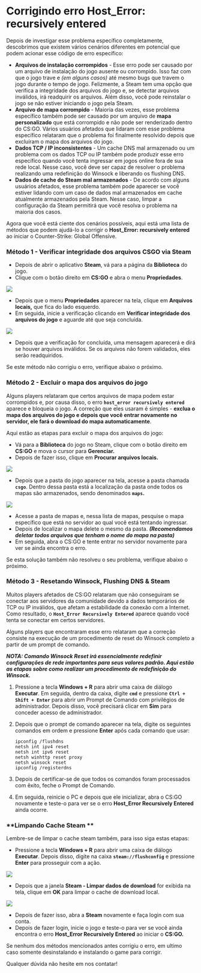 # Corrigindo erro Host\_Error: recursively entered

Depois de investigar esse problema específico completamente, descobrimos que existem vários cenários diferentes em potencial que podem acionar esse código de erro específico:

* **Arquivos de instalação corrompidos** - Esse erro pode ser causado por um arquivo de instalação do jogo ausente ou corrompido. Isso faz com que o jogo trave e _(em alguns casos)_ até mesmo bugs que travem o jogo durante o tempo de jogo. Felizmente, a Steam tem uma opção que verifica a integridade dos arquivos do jogo e, se detectar arquivos inválidos, irá readquirir os arquivos. Além disso, você pode reinstalar o jogo se não estiver iniciando o jogo pela Steam.
* **Arquivo de mapa corrompido** - Maioria das vezes, esse problema específico também pode ser causado por um arquivo de **mapa personalizado** que está corrompido e não pode ser renderizado dentro do CS:GO. Vários usuários afetados que lidaram com esse problema específico relataram que o problema foi finalmente resolvido depois que excluíram o mapa dos arquivos do jogo.
* **Dados TCP / IP inconsistentes** - Um cache DNS mal armazenado ou um problema com os dados TCP ou IP também pode produzir esse erro específico quando você tenta ingressar em jogos online fora de sua rede local. Nesse caso, você deve ser capaz de resolver o problema realizando uma redefinição do Winsock e liberando os flushing DNS.
* **Dados de cache do Steam mal armazenados** - De acordo com alguns usuários afetados, esse problema também pode aparecer se você estiver lidando com um caso de dados mal armazenados em cache atualmente armazenados pela Steam. Nesse caso, limpar a configuração da Steam permitirá que você resolva o problema na maioria dos casos.

Agora que você está ciente dos cenários possíveis, aqui está uma lista de métodos que podem ajudá-lo a corrigir o **Host\_Error: recursively entered** ao iniciar o Counter-Strike: Global Offensive.

### **Método 1 - Verificar integridade dos arquivos CSGO via Steam**

* Depois de abrir o aplicativo **Steam**, vá para a página da **Biblioteca** do jogo.
* Clique com o botão direito em **CS:GO** e abra o menu **Propriedades**.

![](<../.gitbook/assets/image (13).png>)

* Depois que o menu **Propriedades** aparecer na tela, clique em **Arquivos locais,** que fica do lado esquerdo.
* Em seguida, inicie a verificação clicando em **Verificar integridade dos arquivos do jogo** e aguarde até que seja concluída.

![](<../.gitbook/assets/image (14).png>)

* Depois que a verificação for concluída, uma mensagem aparecerá e dirá se houver arquivos inválidos. Se os arquivos não forem validados, eles serão readquiridos.

Se este método não corrigiu o erro, verifique abaixo o próximo.

### **Método 2 - Excluir o mapa dos arquivos do jogo**

Alguns players relataram que certos arquivos de mapa podem estar corrompidos e, por causa disso, o erro **`host_error recursively entered`** aparece e bloqueia o jogo. A correção que eles usaram é simples - **exclua o mapa dos arquivos do jogo e depois que você entrar novamente no servidor, ele fará o download do mapa automaticamente**.

Aqui estão as etapas para excluir o mapa dos arquivos do jogo:

* Vá para a **Biblioteca** do jogo no Steam, clique com o botão direito em **CS:GO** e mova o cursor para **Gerenciar.**
* Depois de fazer isso, clique em **Procurar arquivos locais.**

![](<../.gitbook/assets/image (15).png>)

* Depois que a pasta do jogo aparecer na tela, acesse a pasta chamada **`csgo`**. Dentro dessa pasta está a localização da pasta onde todos os mapas são armazenados, sendo denominados **`maps`.**

![](<../.gitbook/assets/image (16).png>)

* Acesse a pasta de mapas e, nessa lista de mapas, pesquise o mapa específico que está no servidor ao qual você está tentando ingressar.
* Depois de localizar o mapa delete o mesmo da pasta. _**(Recomendamos deletar todos arquivos que tenham o nome do mapa na pasta)**_
* Em seguida, abra o CS:GO e tente entrar no servidor novamente para ver se ainda encontra o erro.

Se esta solução também não resolveu o seu problema, verifique abaixo o próximo.

### **Método 3 - Resetando Winsock, Flushing DNS & Steam**

Muitos players afetados de CS:GO relataram que não conseguiram se conectar aos servidores da comunidade devido a dados temporários de TCP ou IP inválidos, que afetam a estabilidade da conexão com a Internet. Como resultado, o **`Host_Error Recursively Entered`** aparece quando você tenta se conectar em certos servidores.

Alguns players que encontraram esse erro relataram que a correção consiste na execução de um procedimento de reset do Winsock completo a partir de um prompt de comando.

_**NOTA: Comando Winsock Reset irá essencialmente redefinir configurações de rede importantes para seus valores padrão. Aqui estão as etapas sobre como realizar um procedimento de redefinição do Winsock.**_

1. Pressione a tecla **Windows + R** para abrir uma caixa de diálogo **Executar**. Em seguida, dentro da caixa, digite **`cmd`** e pressione **`Ctrl + Shift + Enter`** para abrir um Prompt de Comando com privilégios de administrador. Depois disso, você precisará clicar em **Sim** para conceder acesso de administrador.
2.  Depois que o prompt de comando aparecer na tela, digite os seguintes comandos em ordem e pressione **Enter** após cada comando que usar:

    ```
    ipconfig /flushdns
    netsh int ipv4 reset
    netsh int ipv6 reset
    netsh winhttp reset proxy
    netsh winsock reset
    ipconfig /registerdns
    ```
3. Depois de certificar-se de que todos os comandos foram processados ​​com êxito, feche o Prompt de Comando.
4. Em seguida, reinicie o PC e depois que ele inicializar, abra o CS:GO novamente e teste-o para ver se o erro **Host\_Error Recursively Entered** ainda ocorre.

### \*\*Limpando Cache Steam \*\*

Lembre-se de limpar o cache steam também, para isso siga estas etapas:

* Pressione a tecla **Windows + R** para abrir uma caixa de diálogo **Executar**. Depois disso, digite na caixa **`steam://flushconfig`** e pressione **Enter** para prosseguir com a ação.

![](<../.gitbook/assets/image (17).png>)

* Depois que a janela **Steam - Limpar dados de download** for exibida na tela, clique em **OK** para limpar o cache de download local.

![](<../.gitbook/assets/image (18).png>)

* Depois de fazer isso, abra a **Steam** novamente e faça login com sua conta.
* Depois de fazer login, inicie o jogo e teste-o para ver se você ainda encontra o erro **Host\_Error Recursively Entered** ao iniciar o **CS:GO.**

Se nenhum dos métodos mencionados antes corrigiu o erro, em ultimo caso somente desinstalando e instalando o game para corrigir.

Qualquer dúvida não hesite em nos contatar!
